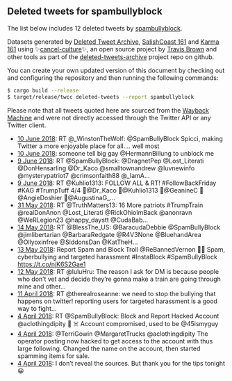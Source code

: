 ## Deleted tweets for spambullyblock

The list below includes 12 deleted tweets by
[spambullyblock](https://twitter.com/spambullyblock).



Datasets generated by [Deleted Tweet Archive](https://twitter.com/deletedtweet161), 
[SalishCoast 161](https://twitter.com/SalishCoastA) and [Karma 161](https://twitter.com/KarmaOneSixOne) 
using ✨[cancel-culture](https://github.com/travisbrown/cancel-culture)✨, an open source project by 
[Travis Brown](https://twitter.com/travisbrown) and other tools as part of the 
[deleted-tweets-archive](https://github.com/salcoast/deleted-tweets-archive/) project repo on github.

You can create your own updated version of this document by checking out and configuring the
repository and then running the following commands:

```bash
$ cargo build --release
$ target/release/twcc deleted-tweets --report spambullyblock
```

Please note that all tweets quoted here are sourced from the
[Wayback Machine](https://web.archive.org) and were not directly accessed through the Twitter API or
any Twitter client.

* [10 June 2018](https://web.archive.org/web/20180610023154/https://twitter.com/SpamBullyBlock/status/1005638658299498496): RT @_WinstonTheWolf: @SpamBullyBlock Spicci, making Twitter a more enjoyable place for all.... well most
* [10 June 2018](https://web.archive.org/web/20180610041219/https://twitter.com/SpamBullyBlock/status/1005611487036092416): someone tell big gay  @HermannBillung  to unblock me
* [ 9 June 2018](https://web.archive.org/web/20180609122852/https://twitter.com/SpamBullyBlock/status/1005426502022979584): RT @SpamBullyBlock: @DragnetPep @Lost_Literati @DonHensarling @Dr_Kaco @smalltownandrew @luvnewinfo @mysterypatriot7 @crimsonfaith88 @_IamA…
* [ 9 June 2018](https://web.archive.org/web/20180609060102/https://twitter.com/SpamBullyBlock/status/1005328900581416960): RT @Kuhlio1313: FOLLOW ALL &amp; RT! #FollowBackFriday #KAG  #TrumpTuff 4/4  🦅@Dr_Kaco  🦅@Kuhlio1313  🦅@GeanineC  🦅@AngieDoshier  🦅@AugustinaG_…
* [31 May 2018](https://web.archive.org/web/20180531154811/https://twitter.com/SpamBullyBlock/status/1002215170914050048): RT @TruthMatters13: 16 More patriots #TrumpTrain  @realDonAnon @Lost_Literati @RickOhioImBack @anonravn @WeRLegion23 @happy_daystt @CudaBab…
* [14 May 2018](https://web.archive.org/web/20180514155805/https://twitter.com/SpamBullyBlock/status/996057068627988481): RT @BlessThe_US: @BaracudaDebbie @SpamBullyBlock @jimlibertarian @BarbaraRedgate @R4V3None @BluehandArea @Ollyoxinfree @SiddonsDan @KatTheH…
* [13 May 2018](https://web.archive.org/web/20180513160205/https://twitter.com/SpamBullyBlock/status/995695687370268673): Report Spam and Block Troll @ReBannedVernon 🚫🔥 Spam, cyberbullying and targeted harassment  #InstaBlock #SpamBullyBlock https://t.co/njK6S2Gae1
* [12 May 2018](https://web.archive.org/web/20180512130856/https://twitter.com/SpamBullyBlock/status/995289724909686785): RT @luluHru: The reason I ask for DM is because people who don’t vet and decide they’re gonna make a train are going through mine and other…
* [11 April 2018](https://web.archive.org/web/20180411160903/https://twitter.com/SpamBullyBlock/status/984101028906889217): RT @therealroseanne: we need to stop the bullying that happens on twitter!  reporting users for targeted harassment is a good way to fight…
* [ 4 April 2018](https://web.archive.org/web/20180404133421/https://twitter.com/SpamBullyBlock/status/981525382313725952): RT @SpamBullyBlock: Block and Report Hacked Account @aclothingdipity 🚫 ☠️ Account compromised, used to be @45ismyguy
* [ 4 April 2018](https://web.archive.org/web/20180404074657/https://twitter.com/SpamBullyBlock/status/981437956262187011): @TerriGowin @MargaretTrucks @aclothingdipity The operator posting now hacked to get access to the account with thus large following. Changed the name on the account, then started spamming items for sale.
* [ 4 April 2018](https://web.archive.org/web/20180404054433/https://twitter.com/SpamBullyBlock/status/981407153276837888): I don’t reveal the sources. But thank you for the tips tonight 😀
